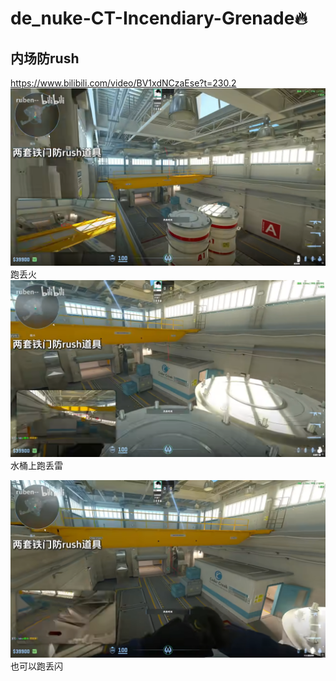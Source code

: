 # de_nuke-CT-Incendiary-Grenade🔥

## 内场防rush
https://www.bilibili.com/video/BV1xdNCzaEse?t=230.2
![alt text](../../assets/de_nuke-CT/image.png)
跑丢火
![alt text](../../assets/de_nuke-CT/image-1.png)
水桶上跑丢雷

![alt text](../../assets/de_nuke-CT/image-2.png)
也可以跑丢闪
